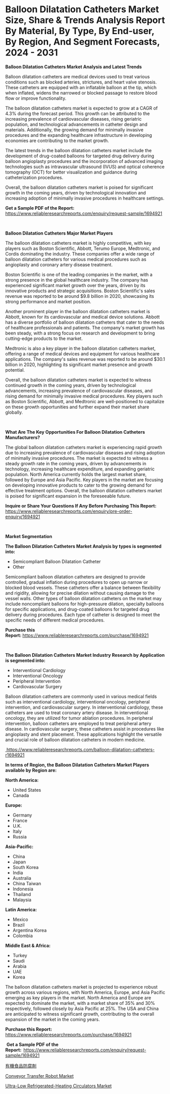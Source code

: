 <p><h1>Balloon Dilatation Catheters Market Size, Share & Trends Analysis Report By Material, By Type, By End-user, By Region, And Segment Forecasts, 2024 - 2031</h1></p><p><strong>Balloon Dilatation Catheters Market Analysis and Latest Trends</strong></p>
<p><p>Balloon dilatation catheters are medical devices used to treat various conditions such as blocked arteries, strictures, and heart valve stenosis. These catheters are equipped with an inflatable balloon at the tip, which when inflated, widens the narrowed or blocked passage to restore blood flow or improve functionality.</p><p>The balloon dilatation catheters market is expected to grow at a CAGR of 4.3% during the forecast period. This growth can be attributed to the increasing prevalence of cardiovascular diseases, rising geriatric population, and technological advancements in catheter design and materials. Additionally, the growing demand for minimally invasive procedures and the expanding healthcare infrastructure in developing economies are contributing to the market growth.</p><p>The latest trends in the balloon dilatation catheters market include the development of drug-coated balloons for targeted drug delivery during balloon angioplasty procedures and the incorporation of advanced imaging technologies such as intravascular ultrasound (IVUS) and optical coherence tomography (OCT) for better visualization and guidance during catheterization procedures.</p><p>Overall, the balloon dilatation catheters market is poised for significant growth in the coming years, driven by technological innovation and increasing adoption of minimally invasive procedures in healthcare settings.</p></p>
<p><strong>Get a Sample PDF of the Report:&nbsp;</strong> <a href="https://www.reliableresearchreports.com/enquiry/request-sample/1694921">https://www.reliableresearchreports.com/enquiry/request-sample/1694921</a></p>
<p>&nbsp;</p>
<p><strong>Balloon Dilatation Catheters Major Market Players</strong></p>
<p><p>The balloon dilatation catheters market is highly competitive, with key players such as Boston Scientific, Abbott, Terumo Europe, Medtronic, and Cordis dominating the industry. These companies offer a wide range of balloon dilatation catheters for various medical procedures such as angioplasty and coronary artery disease treatment.</p><p>Boston Scientific is one of the leading companies in the market, with a strong presence in the global healthcare industry. The company has experienced significant market growth over the years, driven by its innovative products and strategic acquisitions. Boston Scientific's sales revenue was reported to be around $9.8 billion in 2020, showcasing its strong performance and market position.</p><p>Another prominent player in the balloon dilatation catheters market is Abbott, known for its cardiovascular and medical device solutions. Abbott has a diverse portfolio of balloon dilatation catheters that cater to the needs of healthcare professionals and patients. The company's market growth has been steady, with a strong focus on research and development to bring cutting-edge products to the market.</p><p>Medtronic is also a key player in the balloon dilatation catheters market, offering a range of medical devices and equipment for various healthcare applications. The company's sales revenue was reported to be around $30.1 billion in 2020, highlighting its significant market presence and growth potential.</p><p>Overall, the balloon dilatation catheters market is expected to witness continued growth in the coming years, driven by technological advancements, increasing prevalence of cardiovascular diseases, and rising demand for minimally invasive medical procedures. Key players such as Boston Scientific, Abbott, and Medtronic are well-positioned to capitalize on these growth opportunities and further expand their market share globally.</p></p>
<p>&nbsp;</p>
<p><strong>What Are The Key Opportunities For Balloon Dilatation Catheters Manufacturers?</strong></p>
<p><p>The global balloon dilatation catheters market is experiencing rapid growth due to increasing prevalence of cardiovascular diseases and rising adoption of minimally invasive procedures. The market is expected to witness a steady growth rate in the coming years, driven by advancements in technology, increasing healthcare expenditure, and expanding geriatric population. North America currently holds the largest market share, followed by Europe and Asia Pacific. Key players in the market are focusing on developing innovative products to cater to the growing demand for effective treatment options. Overall, the balloon dilatation catheters market is poised for significant expansion in the foreseeable future.</p></p>
<p><strong>Inquire or Share Your Questions If Any Before Purchasing This Report:</strong> <a href="https://www.reliableresearchreports.com/enquiry/pre-order-enquiry/1694921">https://www.reliableresearchreports.com/enquiry/pre-order-enquiry/1694921</a></p>
<p>&nbsp;</p>
<p><strong>Market Segmentation</strong></p>
<p><strong>The Balloon Dilatation Catheters Market Analysis by types is segmented into:</strong></p>
<p><ul><li>Semicompliant Balloon Dilatation Catheter</li><li>Other</li></ul></p>
<p><p>Semicompliant balloon dilatation catheters are designed to provide controlled, gradual inflation during procedures to open up narrow or blocked blood vessels. These catheters offer a balance between flexibility and rigidity, allowing for precise dilation without causing damage to the vessel walls. Other types of balloon dilatation catheters on the market may include noncompliant balloons for high-pressure dilation, specialty balloons for specific applications, and drug-coated balloons for targeted drug delivery during procedures. Each type of catheter is designed to meet the specific needs of different medical procedures.</p></p>
<p><strong>Purchase this Report:&nbsp;</strong><a href="https://www.reliableresearchreports.com/purchase/1694921">https://www.reliableresearchreports.com/purchase/1694921</a></p>
<p>&nbsp;</p>
<p><strong>The Balloon Dilatation Catheters Market Industry Research by Application is segmented into:</strong></p>
<p><ul><li>Interventional Cardiology</li><li>Interventional Oncology</li><li>Peripheral Intervention</li><li>Cardiovascular Surgery</li></ul></p>
<p><p>Balloon dilatation catheters are commonly used in various medical fields such as interventional cardiology, interventional oncology, peripheral intervention, and cardiovascular surgery. In interventional cardiology, these catheters are used to treat coronary artery disease. In interventional oncology, they are utilized for tumor ablation procedures. In peripheral intervention, balloon catheters are employed to treat peripheral artery disease. In cardiovascular surgery, these catheters assist in procedures like angioplasty and stent placement. These applications highlight the versatile and crucial role of balloon dilatation catheters in modern medicine.</p></p>
<p><a href="https://www.reliableresearchreports.com/balloon-dilatation-catheters-r1694921">&nbsp;https://www.reliableresearchreports.com/balloon-dilatation-catheters-r1694921</a></p>
<p><strong>In terms of Region, the Balloon Dilatation Catheters Market Players available by Region are:</strong></p>
<p>
    <p> <strong> North America: </strong>
        <ul>
            <li>United States</li>
            <li>Canada</li>
        </ul>
        </p> 
    <p> <strong> Europe: </strong>
        <ul>
            <li>Germany</li>
            <li>France</li>
            <li>U.K.</li>
            <li>Italy</li>
            <li>Russia</li>
        </ul>
        </p> 
    <p> <strong> Asia-Pacific: </strong>
        <ul>
            <li>China</li>
            <li>Japan</li>
            <li>South Korea</li>
            <li>India</li>
            <li>Australia</li>
            <li>China Taiwan</li>
            <li>Indonesia</li>
            <li>Thailand</li>
            <li>Malaysia</li>
        </ul>
        </p> 
    <p> <strong> Latin America: </strong>
        <ul>
            <li>Mexico</li>
            <li>Brazil</li>
            <li>Argentina Korea</li>
            <li>Colombia</li>
        </ul>
        </p> 
    <p> <strong> Middle East & Africa: </strong>
        <ul>
            <li>Turkey</li>
            <li>Saudi</li>
            <li>Arabia</li>
            <li>UAE</li>
            <li>Korea</li>
        </ul>
    </p>
    </p>
<p><p>The balloon dilatation catheters market is projected to experience robust growth across various regions, with North America, Europe, and Asia Pacific emerging as key players in the market. North America and Europe are expected to dominate the market, with a market share of 35% and 30% respectively, followed closely by Asia Pacific at 25%. The USA and China are anticipated to witness significant growth, contributing to the overall expansion of the market in the coming years.</p></p>
<p><strong>Purchase this Report: </strong><a href="https://www.reliableresearchreports.com/purchase/1694921">https://www.reliableresearchreports.com/purchase/1694921</a></p>
<p>&nbsp;<strong>Get a Sample PDF of the Report:&nbsp;&nbsp;</strong><a href="https://www.reliableresearchreports.com/enquiry/request-sample/1694921">https://www.reliableresearchreports.com/enquiry/request-sample/1694921</a></p>
<p><strong></strong></p>
<p><p><a href="https://github.com/pepo3k/Market-Research-Report-List-1/blob/main/786373351358.md">有機食品防腐剤</a></p><p><a href="https://www.linkedin.com/pulse/conveyor-transfer-robot-market-exploring-share-trends-future-ac85e?trackingId=Nrcye69zsbSx1ibCN%2BZS6w%3D%3D">Conveyor Transfer Robot Market</a></p><p><a href="https://www.linkedin.com/pulse/ultra-low-refrigerated-heating-circulators-market-size-outlook-h8kze?trackingId=LReNpIlLtins7h3LHNqIMA%3D%3D">Ultra-Low Refrigerated-Heating Circulators Market</a></p></p>